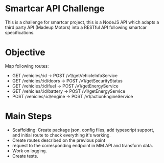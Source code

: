 # Smartcar API Challenge

This is a challenge for smartcar project, this is a NodeJS API which adapts a third party API (Madeup Motors) into a RESTful API following smartcar specifications.

# Objective

Map following routes:

- GET /vehicles/:id -> POST /v1/getVehicleInfoService
- GET /vehicles/:id/doors -> POST /v1/getSecurityStatus
- GET /vehicles/:id/fuel -> POST /v1/getEnergyService
- GET /vehicles/:id/battery -> POST /v1/getEnergyService
- POST /vehicles/:id/engine -> POST /v1/actionEngineService


# Main Steps 

- Scaffolding: Create package json, config files, add typescript support, and initial route to check everything it's working.
- Create routes described on the previous point
- request to the corresponding endpoint in MM API and transform data.
- Work on logging.
- Create tests.